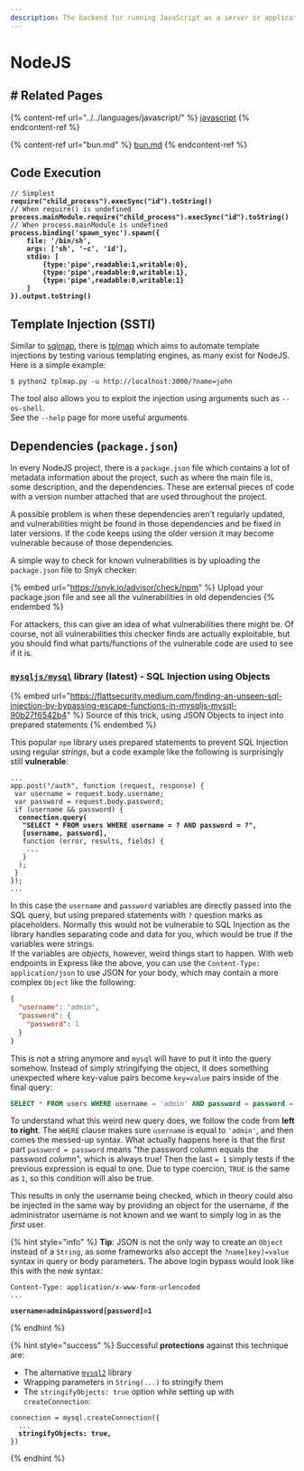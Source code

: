 ```yaml
---
description: The backend for running JavaScript as a server or application
---
```


# NodeJS

## # Related Pages

{% content-ref url="../../languages/javascript/" %}
[javascript](../../languages/javascript/)
{% endcontent-ref %}

{% content-ref url="bun.md" %}
[bun.md](bun.md)
{% endcontent-ref %}

## Code Execution

<pre class="language-javascript"><code class="lang-javascript">// Simplest
<strong>require("child_process").execSync("id").toString()
</strong>// When require() is undefined
<strong>process.mainModule.require("child_process").execSync("id").toString()
</strong>// When process.mainModule is undefined
<strong>process.binding('spawn_sync').spawn({
</strong><strong>    file: '/bin/sh',
</strong><strong>    args: ['sh', '-c', 'id'],
</strong><strong>    stdio: [
</strong><strong>        {type:'pipe',readable:1,writable:0},
</strong><strong>        {type:'pipe',readable:0,writable:1},
</strong><strong>        {type:'pipe',readable:0,writable:1}
</strong><strong>    ]
</strong><strong>}).output.toString()
</strong></code></pre>

## Template Injection (SSTI)

Similar to [sqlmap](https://github.com/sqlmapproject/sqlmap), there is [tplmap](https://github.com/epinna/tplmap) which aims to automate template injections by testing various templating engines, as many exist for NodeJS. Here is a simple example:

```shell-session
$ python2 tplmap.py -u http://localhost:3000/?name=john
```

The tool also allows you to exploit the injection using arguments such as `--os-shell`. \
See the `--help` page for more useful arguments.&#x20;

## Dependencies (`package.json`)

In every NodeJS project, there is a `package.json` file which contains a lot of metadata information about the project, such as where the main file is, some description, and the dependencies. These are external pieces of code with a version number attached that are used throughout the project.&#x20;

A possible problem is when these dependencies aren't regularly updated, and vulnerabilities might be found in those dependencies and be fixed in later versions. If the code keeps using the older version it may become vulnerable because of those dependencies.&#x20;

A simple way to check for known vulnerabilities is by uploading the `package.json` file to Snyk checker:

{% embed url="https://snyk.io/advisor/check/npm" %}
Upload your package.json file and see all the vulnerabilities in old dependencies
{% endembed %}

For attackers, this can give an idea of what vulnerabilities there might be. Of course, not all vulnerabilities this checker finds are actually exploitable, but you should find what parts/functions of the vulnerable code are used to see if it is.&#x20;

### [`mysqljs/mysql`](https://www.npmjs.com/package/mysql) library (latest) - SQL Injection using Objects

{% embed url="https://flattsecurity.medium.com/finding-an-unseen-sql-injection-by-bypassing-escape-functions-in-mysqljs-mysql-90b27f6542b4" %}
Source of this trick, using JSON Objects to inject into prepared statements
{% endembed %}

This popular `npm` library uses prepared statements to prevent SQL Injection using regular _strings_, but a code example like the following is surprisingly still **vulnerable**:

<pre class="language-javascript"><code class="lang-javascript">...
app.post("/auth", function (request, response) {
 var username = request.body.username;
 var password = request.body.password;
 if (username &#x26;&#x26; password) {
<strong>  connection.query(
</strong><strong>   "SELECT * FROM users WHERE username = ? AND password = ?",
</strong><strong>   [username, password],
</strong>   function (error, results, fields) {
    ...
   }
  );
 }
});
...
</code></pre>

In this case the `username` and `password` variables are directly passed into the SQL query, but using prepared statements with `?` question marks as placeholders. Normally this would not be vulnerable to SQL Injection as the library handles separating code and data for you, which would be true if the variables were strings. \
If the variables are _objects,_ however, weird things start to happen. With web endpoints in Express like the above, you can use the `Content-Type: application/json` to use JSON for your body, which may contain a more complex `Object` like the following:

```json
{
  "username": "admin",
  "password": {
    "password": 1
  }
}
```

This is not a string anymore and `mysql` will have to put it into the query somehow. Instead of simply stringifying the object, it does something unexpected where key-value pairs become `key=value` pairs inside of the final query:

```sql
SELECT * FROM users WHERE username = 'admin' AND password = password = 1
```

To understand what this weird new query does, we follow the code from **left to right**. The `WHERE` clause makes sure `username` is equal to `'admin'`, and then comes the messed-up syntax. What actually happens here is that the first part `password = password` means "the password column equals the password _column_", which is always true! Then the last `= 1` simply tests if the previous expression is equal to one. Due to type coercion, `TRUE` is the same as `1`, so this condition will also be true.&#x20;

This results in only the username being checked, which in theory could also be injected in the same way by providing an object for the username, if the administrator username is not known and we want to simply log in as the _first_ user.&#x20;

{% hint style="info" %}
**Tip**: JSON is not the only way to create an `Object` instead of a `String`, as some frameworks also accept the `?name[key]=value` syntax in query or body parameters. The above login bypass would look like this with the new syntax:

<pre class="language-javascript"><code class="lang-javascript">Content-Type: application/x-www-form-urlencoded
...

<strong>username=admin&#x26;password[password]=1
</strong></code></pre>
{% endhint %}

{% hint style="success" %}
Successful **protections** against this technique are:

* The alternative [`mysql2`](https://www.npmjs.com/package/mysql2) library
* Wrapping parameters in `String(...)` to stringify them
* The `stringifyObjects: true` option while setting up with `createConnection`:

<pre class="language-javascript"><code class="lang-javascript">connection = mysql.createConnection({
  ...
<strong>  stringifyObjects: true,
</strong>})
</code></pre>
{% endhint %}
